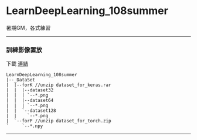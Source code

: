 # LearnDeepLearning_108summer
 暑期GM，各式練習

---

### 訓練影像置放

下載 [連結](https://drive.google.com/open?id=15KMkNqBgUb7n2XPfji1ko4wViVl3Vnob)

```
LearnDeepLearning_108summer
|--_DataSet
|  |--forK //unzip dataset_for_keras.rar
|  |  |--dataset32
|  |  | `--*.png
|  |  |--dataset64
|  |  | `--*.png
|  |  `--dataset128
|  |    `--*.png
|  `--forP //unzip dataset_for_torch.zip
`     `--*.npy
```

---
